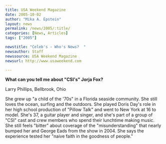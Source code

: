```yaml
---
title: USA Weekend Magazine
date: 2005-10-02
author: "Mika A. Epstein"
layout: news
permalink: /news/2005/:title/
categories: [News, Articles]
tags: ["2005"]

newstitle: "Celeb's - Who's News?  "
newsauthor: Staff
newssource: USA Weekend Magazine
newsurl: http://www.usaweekend.com

---
```

**What can you tell me about "CSI's" Jorja Fox?**


Larry Phillips, Bellbrook, Ohio

She grew up "a child of the '70s" in a Florida seaside community. She still loves the ocean, surfing and the outdoors. She played Doris Day's role in her high school production of "Pillow Talk" and went to New York at 16 to model. She's 37, a guitar player and singer, and she's part of a group of "CSI" cast and crew members who spend their lunchtime making music. She still feels "bitter" about coverage of the "misunderstanding" that nearly bumped her and George Eads from the show in 2004. She says the experience tested her "naive faith in the goodness of people."

